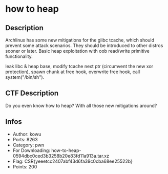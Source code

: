 how to heap
====

## Description

Archlinux has some new mitigations for the glibc tcache, which should prevent some attack scenarios.
They should be introduced to other distros sooner or later. Basic heap exploitation with oob read/write primitive functionality.

leak libc & heap base, modify tcache next ptr (circumvent the new xor protection), spawn chunk at free hook, overwrite free hook, call system("/bin/sh").

## CTF Description

Do you even know how to heap? With all those new mitigations around?

## Infos

* Author: kowu
* Ports: 8263
* Category: pwn
* For Downloading: how-to-heap-0594dbc0ced3b3258b20e83fd11a913a.tar.xz
* Flag: CSR{yeeetcc2407abf43d6fa39c0cba68ee25522b}
* Points: 200
